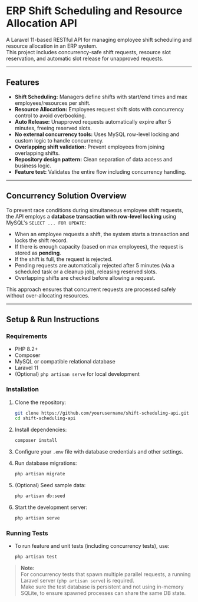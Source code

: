 # ERP Shift Scheduling and Resource Allocation API

A Laravel 11-based RESTful API for managing employee shift scheduling and resource allocation in an ERP system.  
This project includes concurrency-safe shift requests, resource slot reservation, and automatic slot release for unapproved requests.

---

## Features

- **Shift Scheduling:** Managers define shifts with start/end times and max employees/resources per shift.
- **Resource Allocation:** Employees request shift slots with concurrency control to avoid overbooking.
- **Auto Release:** Unapproved requests automatically expire after 5 minutes, freeing reserved slots.
- **No external concurrency tools:** Uses MySQL row-level locking and custom logic to handle concurrency.
- **Overlapping shift validation:** Prevent employees from joining overlapping shifts.
- **Repository design pattern:** Clean separation of data access and business logic.
- **Feature test:** Validates the entire flow including concurrency handling.

---

## Concurrency Solution Overview

To prevent race conditions during simultaneous employee shift requests, the API employs a **database transaction with row-level locking** using MySQL's `SELECT ... FOR UPDATE`:

- When an employee requests a shift, the system starts a transaction and locks the shift record.
- If there is enough capacity (based on max employees), the request is stored as **pending**.
- If the shift is full, the request is rejected.
- Pending requests are automatically rejected after 5 minutes (via a scheduled task or a cleanup job), releasing reserved slots.
- Overlapping shifts are checked before allowing a request.

This approach ensures that concurrent requests are processed safely without over-allocating resources.

---

## Setup & Run Instructions

### Requirements

- PHP 8.2+
- Composer
- MySQL or compatible relational database
- Laravel 11
- (Optional) `php artisan serve` for local development

### Installation

1. Clone the repository:
    ```bash
    git clone https://github.com/yourusername/shift-scheduling-api.git
    cd shift-scheduling-api
    ```

2. Install dependencies:
    ```bash
    composer install
    ```

3. Configure your `.env` file with database credentials and other settings.

4. Run database migrations:
    ```bash
    php artisan migrate
    ```

5. (Optional) Seed sample data:
    ```bash
    php artisan db:seed
    ```

6. Start the development server:
    ```bash
    php artisan serve
    ```

### Running Tests

- To run feature and unit tests (including concurrency tests), use:
    ```bash
    php artisan test
    ```

> **Note:**  
> For concurrency tests that spawn multiple parallel requests, a running Laravel server (`php artisan serve`) is required.  
> Make sure the test database is persistent and not using in-memory SQLite, to ensure spawned processes can share the same DB state.
